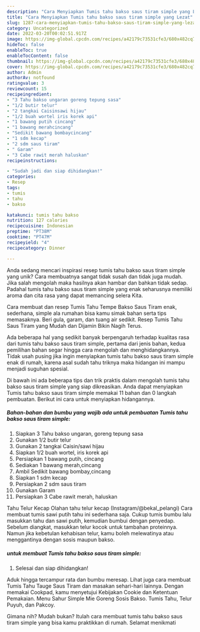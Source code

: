 ```yaml
---
description: "Cara Menyiapkan Tumis tahu bakso saus tiram simple yang Lezat"
title: "Cara Menyiapkan Tumis tahu bakso saus tiram simple yang Lezat"
slug: 1287-cara-menyiapkan-tumis-tahu-bakso-saus-tiram-simple-yang-lezat
category: Uncategorized
date: 2022-03-20T00:02:51.917Z
image: https://img-global.cpcdn.com/recipes/a42179c73531cfe3/680x482cq70/tumis-tahu-bakso-saus-tiram-simple-foto-resep-utama.jpg
hideToc: false
enableToc: true
enableTocContent: false
thumbnail: https://img-global.cpcdn.com/recipes/a42179c73531cfe3/680x482cq70/tumis-tahu-bakso-saus-tiram-simple-foto-resep-utama.jpg
cover: https://img-global.cpcdn.com/recipes/a42179c73531cfe3/680x482cq70/tumis-tahu-bakso-saus-tiram-simple-foto-resep-utama.jpg
author: Admin
authorAv: notfound
ratingvalue: 3
reviewcount: 15
recipeingredient:
- "3 Tahu bakso ungaran goreng tepung sasa"
- "1/2 butir telur"
- "2 tangkai Caisinsawi hijau"
- "1/2 buah wortel iris korek api"
- "1 bawang putih cincang"
- "1 bawang merahcincang"
- "Sedikit bawang bombaycincang"
- "1 sdm kecap"
- "2 sdm saus tiram"
- " Garam"
- "3 Cabe rawit merah haluskan"
recipeinstructions:

- "Sudah jadi dan siap dihidangkan!"
categories:
- Resep
tags:
- tumis
- tahu
- bakso

katakunci: tumis tahu bakso 
nutrition: 127 calories
recipecuisine: Indonesian
preptime: "PT38M"
cooktime: "PT47M"
recipeyield: "4"
recipecategory: Dinner

---
```





Anda sedang mencari inspirasi resep tumis tahu bakso saus tiram simple yang unik? Cara membuatnya sangat tidak susah dan tidak juga mudah. Jika salah mengolah maka hasilnya akan hambar dan bahkan tidak sedap. Padahal tumis tahu bakso saus tiram simple yang enak seharusnya memiliki aroma dan cita rasa yang dapat memancing selera Kita.





Cara membuat dan resep Tumis Tahu Tempe Bakso Saus Tiram enak, sederhana, simple ala rumahan bisa kamu simak bahan serta tips memasaknya. Beri gula, garam, dan tuang air sedikit. Resep Tumis Tahu Saus Tiram yang Mudah dan Dijamin Bikin Nagih Terus.

Ada beberapa hal yang sedikit banyak berpengaruh terhadap kualitas rasa dari tumis tahu bakso saus tiram simple, pertama dari jenis bahan, kedua pemilihan bahan segar hingga cara mengolah dan menghidangkannya. Tidak usah pusing jika ingin menyiapkan tumis tahu bakso saus tiram simple enak di rumah, karena asal sudah tahu triknya maka hidangan ini mampu menjadi suguhan spesial.






Di bawah ini ada beberapa tips dan trik praktis dalam mengolah tumis tahu bakso saus tiram simple yang siap dikreasikan. Anda dapat menyiapkan Tumis tahu bakso saus tiram simple memakai 11 bahan dan 0 langkah pembuatan. Berikut ini cara untuk menyiapkan hidangannya.

<!--inarticleads1-->

##### Bahan-bahan dan bumbu yang wajib ada untuk pembuatan Tumis tahu bakso saus tiram simple:

1. Siapkan 3 Tahu bakso ungaran, goreng tepung sasa
1. Gunakan 1/2 butir telur
1. Gunakan 2 tangkai Caisin/sawi hijau
1. Siapkan 1/2 buah wortel, iris korek api
1. Persiapkan 1 bawang putih, cincang
1. Sediakan 1 bawang merah,cincang
1. Ambil Sedikit bawang bombay,cincang
1. Siapkan 1 sdm kecap
1. Persiapkan 2 sdm saus tiram
1. Gunakan  Garam
1. Persiapkan 3 Cabe rawit merah, haluskan


Tahu Telur Kecap Olahan tahu telur kecap (Instagram/@bekal_pelangi) Cara membuat tumis sawi putih tahu ini sederhana saja. Cukup tumis bumbu lalu masukkan tahu dan sawi putih, kemudian bumbui dengan penyedap. Sebelum diangkat, masukkan telur kocok untuk tambahan proteinnya. Namun jika kebetulan kehabisan telur, kamu boleh melewatinya atau menggantinya dengan sosis maupun bakso. 

<!--inarticleads2-->

#####  untuk membuat Tumis tahu bakso saus tiram simple:


1. Selesai dan siap dihidangkan!

Aduk hingga tercampur rata dan bumbu meresap. Lihat juga cara membuat Tumis Tahu Tauge Saus Tiram dan masakan sehari-hari lainnya. Dengan memakai Cookpad, kamu menyetujui Kebijakan Cookie dan Ketentuan Pemakaian. Menu Sahur Simple Mie Goreng Sosis Bakso. Tumis Tahu, Telur Puyuh, dan Pakcoy. 

Gimana nih? Mudah bukan? Itulah cara membuat tumis tahu bakso saus tiram simple yang bisa kamu praktikkan di rumah. Selamat menikmati
